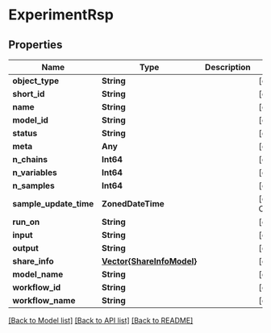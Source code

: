 # ExperimentRsp


## Properties
Name | Type | Description | Notes
------------ | ------------- | ------------- | -------------
**object_type** | **String** |  | [default to nothing]
**short_id** | **String** |  | [optional] [default to ""]
**name** | **String** |  | [optional] [default to ""]
**model_id** | **String** |  | [optional] [default to ""]
**status** | **String** |  | [optional] [default to ""]
**meta** | **Any** |  | [optional] [default to nothing]
**n_chains** | **Int64** |  | [optional] [default to 0]
**n_variables** | **Int64** |  | [optional] [default to 0]
**n_samples** | **Int64** |  | [optional] [default to 0]
**sample_update_time** | **ZonedDateTime** |  | [optional] [default to OpenAPI.str2zoneddatetime("")]
**run_on** | **String** |  | [optional] [default to ""]
**input** | **String** |  | [optional] [default to nothing]
**output** | **String** |  | [optional] [default to nothing]
**share_info** | [**Vector{ShareInfoModel}**](ShareInfoModel.md) |  | [optional] [default to nothing]
**model_name** | **String** |  | [default to nothing]
**workflow_id** | **String** |  | [optional] [default to ""]
**workflow_name** | **String** |  | [optional] [default to ""]


[[Back to Model list]](../README.md#models) [[Back to API list]](../README.md#api-endpoints) [[Back to README]](../README.md)


